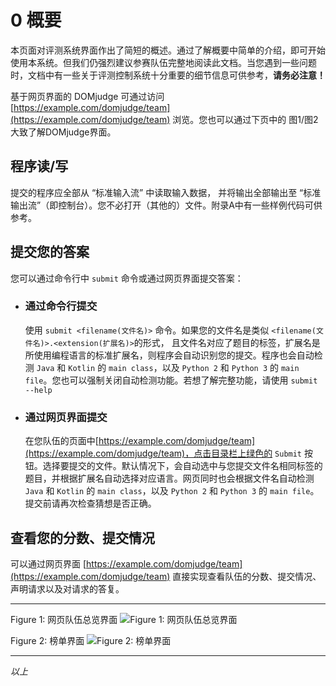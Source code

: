 # 0 概要

本页面对评测系统界面作出了简短的概述。通过了解概要中简单的介绍，即可开始使用本系统。但我们仍强烈建议参赛队伍完整地阅读此文档。当您遇到一些问题时，文档中有一些关于评测控制系统十分重要的细节信息可供参考，**请务必注意！**

基于网页界面的 DOMjudge 可通过访问 [https://example.com/domjudge/team](https://example.com/domjudge/team)  浏览。您也可以通过下页中的 图1/图2 大致了解DOMjudge界面。

## 程序读/写

提交的程序应全部从 “标准输入流” 中读取输入数据， 并将输出全部输出至 “标准输出流”（即控制台）。您不必打开（其他的）文件。附录A中有一些样例代码可供参考。

## 提交您的答案

您可以通过命令行中 ```submit``` 命令或通过网页界面提交答案：

  * ### 通过命令行提交
    使用 ```submit <filename(文件名)>``` 命令。如果您的文件名是类似 ```<filename(文件名)>.<extension(扩展名)>```的形式， 且文件名对应了题目的标签，扩展名是所使用编程语言的标准扩展名，则程序会自动识别您的提交。程序也会自动检测 ```Java``` 和 ```Kotlin``` 的 ```main class```，以及 ```Python 2``` 和 ```Python 3``` 的 ```main file```。您也可以强制关闭自动检测功能。若想了解完整功能，请使用 ```submit --help ```
  * ### 通过网页界面提交
    在您队伍的页面中[https://example.com/domjudge/team](https://example.com/domjudge/team)，点击目录栏上绿色的 ```Submit``` 按钮。选择要提交的文件。默认情况下，会自动选中与您提交文件名相同标签的题目，并根据扩展名自动选择对应语言。网页同时也会根据文件名自动检测```Java``` 和 ```Kotlin``` 的 ```main class```，以及 ```Python 2``` 和 ```Python 3``` 的 ```main file```。提交前请再次检查猜想是否正确。

## 查看您的分数、提交情况

可以通过网页界面  [https://example.com/domjudge/team](https://example.com/domjudge/team) 直接实现查看队伍的分数、提交情况、声明请求以及对请求的答复。

---
Figure 1: 网页队伍总览界面
![Figure 1: 网页队伍总览界面](https://github.com/QingQiz/domjudge.doc.cn/blob/master/team-manual/0-summary/Fig1.png)

Figure 2: 榜单界面
![Figure 2: 榜单界面](https://github.com/QingQiz/domjudge.doc.cn/blob/master/team-manual/0-summary/Fig2.png)

---

*以上*